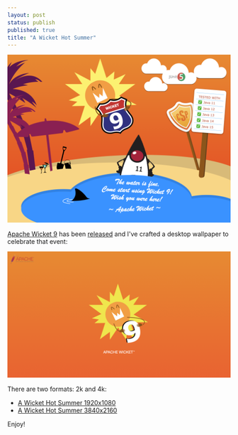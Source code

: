 ```yaml
---
layout: post
status: publish
published: true
title: "A Wicket Hot Summer"
---
```

![](/uploads/wicket-9-postcard.png)

[Apache Wicket 9][1] has been [released][2] and I've crafted a desktop wallpaper to celebrate that event:

![](/uploads/wicket-9-desktop-2k.png)

There are two formats: 2k and 4k:

- [A Wicket Hot Summer 1920x1080](/uploads/wicket-9-desktop-2k.png)
- [A Wicket Hot Summer 3840x2160](/uploads/wicket-9-desktop-4k.png)

Enjoy!

[1]: https://wicket.apache.org
[2]: https://www.globenewswire.com/news-release/2020/07/15/2062493/0/en/The-Apache-Software-Foundation-Announces-Apache-Wicket-TM-v9.html
